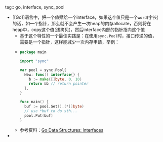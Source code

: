tag:: go, interface, sync_pool

- [[Go]]语言中，把一个值赋给一个interface，如果这个值只是一个`word`(字长)的话，如一个指针，那么就不会产生一次heap的内存allocate，否则将在heap中，copy这个值(浅拷贝)，然后interface内部的指针指向这个值
	- 基于这个特性的一个最佳实践是：在使用`sync.Pool`时，接口传递的值，需要是一个指针，这样能减少一次内存申请，举例：
	- ```go
	  package main
	  
	  import "sync"
	  
	  var pool = sync.Pool{
	    New: func() interface{} {
	      b := make([]byte, 0, 10)
	      return &b // return pointer
	    },
	  }
	  
	  func main() {
	    buf := pool.Get().(*[]byte)
	    // use *buf to do sth... 
	    pool.Put(buf)
	  }
	  ```
	- 参考资料：[Go Data Structures: Interfaces](https://research.swtch.com/interfaces)
-